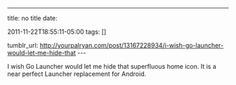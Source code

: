 ---
title: no title
date:

 2011-11-22T18:55:11-05:00 
tags:  []

tumblr_url:
http://yourpalryan.com/post/13167228934/i-wish-go-launcher-would-let-me-hide-that
\-\--

I wish Go Launcher would let me hide that superfluous home icon. It is a
near perfect Launcher replacement for Android.
